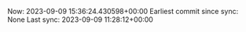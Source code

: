 Now: 2023-09-09 15:36:24.430598+00:00 Earliest commit since sync: None Last sync: 2023-09-09 11:28:12+00:00
